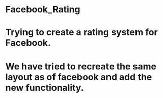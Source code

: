 # Facebook_Rating

# Trying to create a rating system for Facebook.
# We have tried to recreate the same layout as of facebook and add the new functionality.
